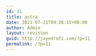 ```yaml
---
id: 11
title: astra
date: 2021-07-21T09:26:15+00:00
author: Admin
layout: revision
guid: http://jayedrafi.com/?p=11
permalink: /?p=11
---
```

